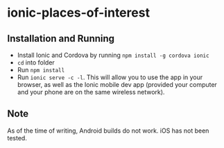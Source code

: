 # ionic-places-of-interest

## Installation and Running
* Install Ionic and Cordova by running `npm install -g cordova ionic`
* `cd` into folder
* Run `npm install`
* Run `ionic serve -c -l`. This will allow you to use the app in your browser, as well as the Ionic mobile dev app (provided your computer and your phone are on the same wireless network).

## Note
As of the time of writing, Android builds do not work. iOS has not been tested.

